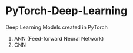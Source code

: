 # PyTorch-Deep-Learning

Deep Learning Models created in PyTorch
1. ANN (Feed-forward Neural Network)
2. CNN
